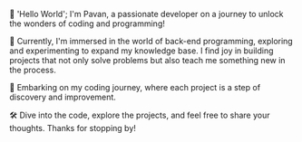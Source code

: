 👋 'Hello World'; I'm Pavan, a passionate developer on a journey to unlock the wonders of coding and programming! 

🌱 Currently, I'm immersed in the world of back-end programming, exploring and experimenting to expand my knowledge base. I find joy in building projects that not only solve problems but also teach me something new in the process.

🚀 Embarking on my coding journey, where each project is a step of discovery and improvement.

🛠️ Dive into the code, explore the projects, and feel free to share your thoughts. Thanks for stopping by!
<!---
Pavan-Sardjoepersad/Pavan-Sardjoepersad is a ✨ special ✨ repository because its `README.md` (this file) appears on your GitHub profile.
You can click the Preview link to take a look at your changes.
--->
